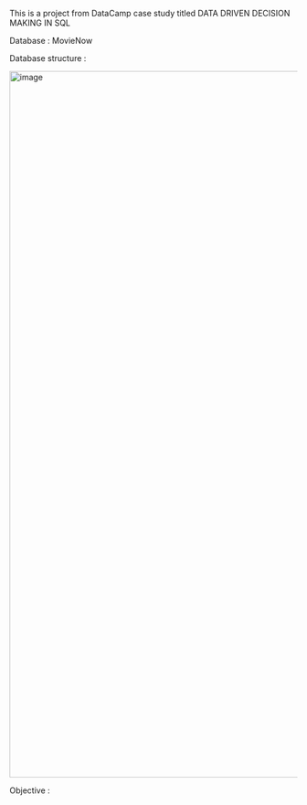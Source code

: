 This is  a project from DataCamp case study titled DATA DRIVEN DECISION MAKING IN SQL 

Database : MovieNow 

Database structure :

<img width="1237" alt="image" src="https://github.com/frhanim13/SQL/assets/48370531/08486270-2648-4bd3-9b75-83989877d22a">

Objective :


